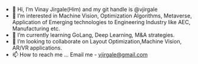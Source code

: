- 👋 Hi, I’m Vinay Jirgale(Him) and my git handle is @vjirgale
- 👀 I’m interested in Machine Vision, Optimization Algorithms, Metaverse, Application of Emerging technologies to Engineering Industry like AEC, Manufacturing etc.
- 🌱 I’m currently learning GoLang, Deep Learning, M&A strategies.
- 💞️ I’m looking to collaborate on Layout Optimization,Machine Vision, AR/VR applications.
- 📫 How to reach me ... Email me - vjirgale@gmail.com

<!---
vjirgale/vjirgale is a ✨ special ✨ repository because its `README.md` (this file) appears on your GitHub profile.
You can click the Preview link to take a look at your changes.
--->
